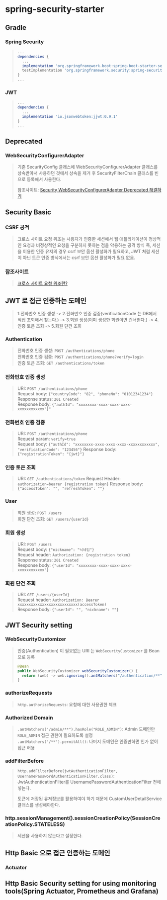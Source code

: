 # spring-security-starter
## Gradle
### Spring Security
> ```groovy
> ...
> dependencies {
>   ...
>   implementation 'org.springframework.boot:spring-boot-starter-security'
>   testImplementation 'org.springframework.security:spring-security-test'
> }
> ...
> ```

### JWT
> ```groovy
> ...
> dependencies {
>   ...
>   implementation 'io.jsonwebtoken:jjwt:0.9.1'
> }
> ...
> ```

## Deprecated
### WebSecurityConfigurerAdapter
> 기존 SecurityConfig 클래스에 WebSecurityConfigurerAdapter 클래스를 상속받아서 사용하던 것에서 상속을 제거 후 
> SecurityFilterChain 클래스를 빈으로 등록해서 사용한다.
> 
> 참조사이트: [Security WebSecurityConfigurerAdapter Deprecated 해결하기](https://devlog-wjdrbs96.tistory.com/434)

## Security Basic
### CSRF 공격
> 크로스 사이트 요청 위조는 사용자가 인증한 세션에서 웹 애플리케이션이 정상적인 요청과 비정상적인 요청을 구분하지 못하는 점을 악용하는 공격 방식
> 즉, 세션을 이용한 인증 유지의 경우 csrf 보안 옵션 활성화가 필요하고, JWT 처럼 세션이 아닌 토큰 인증 방식에서는 csrf 보안 옵션 활성화가 필요 없음.

### 참조사이트
> [크로스 사이트 요청 위조란?](https://nordvpn.com/ko/blog/csrf/)

## JWT 로 접근 인증하는 도메인
> 1.전화번호 인증 생성 -> 2.전화번호 인증 검증(verificationCode 는 DB에서 직접 조회해서 찾는다.) 
> -> 3.회원 생성(이미 생성한 회원이면 건너뛴다.) -> 4.인증 토큰 조회 -> 5.회원 단건 조회

### Authentication
> 전화번호 인증 생성: `POST /authentications/phone`  
> 전화번호 인증 검증: `POST /authentications/phone?verify=login`  
> 인증 토큰 조회: `GET /authentications/token`  

### 전화번호 인증 생성
> URI: `POST /authentications/phone`  
> Request body: `{"countryCode": "82", "phoneNo": "01012341234"}`  
> Response status: `201 Created`   
> Response body: `{"authId": "xxxxxxxx-xxxx-xxxx-xxxx-xxxxxxxxxxxx"}"`

### 전화번호 인증 검증
> URI: `POST /authentications/phone`  
> Request param: `verify=true`  
> Request body: `{"authId": "xxxxxxxx-xxxx-xxxx-xxxx-xxxxxxxxxxxx", "verificationCode": "123456"}`
> Response body: `{"registrationToken": "{jwt}"}`  

### 인증 토큰 조회
> URI: `GET /authentications/token`
> Request Header: `authorization=bearer {registration token}`
> Response body: `{"accessToken": "", "refreshToken": ""}`

### User
> 회원 생성: `POST /users`    
> 회원 단건 조회: `GET /users/{userId}`    

###  회원 생성
> URI: `POST /users`  
> Request body: `{"nickname": "닉네임"}`  
> Request header: `Authorization: {registration token}`    
> Response status: `201 Created`  
> Response body: `{"userId": "xxxxxxxx-xxxx-xxxx-xxxx-xxxxxxxxxxxx"}`  

### 회원 단건 조회
> URI: `GET /users/{userId}`  
> Request header: `Authorization: Bearer xxxxxxxxxxxxxxxxxxxxxxxxxxx(accessToken)`  
> Response body: `{"userId": "", "nickname": ""}`

## JWT Security setting
### WebSecurityCustomizer
> 인증(Authentication) 이 필요없는 URI 는 `WebSecurityCustomizer` 를 Bean 으로 등록   
> ```java
> @Bean
> public WebSecurityCustomizer webSecurityCustomizer() {
>   return (web) -> web.ignoring().antMatchers("/authentication/**");
> }
> ```

### authorizeRequests
> `http.authorizeRequests`: 요청에 대한 사용권한 체크

### Authorized Domain
> `.antMatchers("/admin/**").hasRole("ROLE_ADMIN")`: Admin 도메인만 `ROLE_ADMIN` 접근 권한이 필요하도록 설정  
> `.antMatchers("/**").permitAll()`: 나머지 도메인은 인증만하면 인가 없이 접근 허용

### addFilterBefore
> `http.addFilterBefore(jwtAuthenticationFilter, UsernamePasswordAuthenticationFilter.class)`:
> JwtAuthenticationFilter를 UsernamePasswordAuthenticationFilter 전에 넣는다.
>
> 토큰에 저장된 유저정보를 활용하여야 하기 때문에 CustomUserDetailService 클래스를 생성해야한다.

### http.sessionManagement().sessionCreationPolicy(SessionCreationPolicy.STATELESS)
> 세션을 사용하지 않는다고 설정한다.

## Http Basic 으로 접근 인증하는 도메인
### Actuator 
> 

## Http Basic Security setting for using monitoring tools(Spring Actuator, Prometheus and Grafana)


